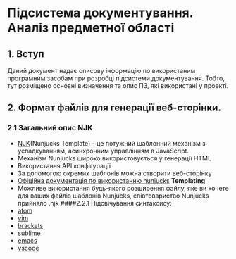 # Підсистема документування. Аналіз предметної області

## 1. Вступ

Даний документ надає описову інформацію по використаним програмним засобам при розробці підсистеми документування. Тобто, тут розміщено основні визначення та опис ПЗ, які використані у проекті.

## 2. Формат файлів для генерації веб-сторінки.
### 2.1 Загальний опис NJK

* [NJK](https://www.filesuffix.com/ru/extension/njk)(Nunjucks Template) - це потужний шаблонний механізм з успадкуванням, асинхронним управлінням в JavaScript.
* Механізм Nunjucks широко використовується у генерації HTML
* Використання API конфігурації
* За допомогою окремих шаблонів можна створити веб-сторінку
* [Офіційна документація по використанню nunjucks](https://mozilla.github.io/nunjucks/getting-started.html)
  **Templating**
* Можливе використання будь-якого розширення файлу, яке ви хочете для ваших файлів шаблонів Nunjucks, співтовариство Nunjucks прийняло .njk
####2.2.1 Підсвічування синтаксису:
* [atom]( https://github.com/alohaas/language-nunjucks)
* [vim](https://github.com/niftylettuce/vim-jinja)
* [brackets](https://github.com/axelboc/nunjucks-brackets)
* [sublime](https://github.com/mogga/sublime-nunjucks/blob/master/Nunjucks.tmLanguage)
* [emacs](http://web-mode.org)
* [vscode](https://github.com/ronnidc/vscode-nunjucks)




